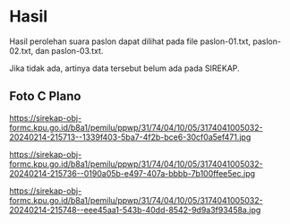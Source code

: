 # Hasil

Hasil perolehan suara paslon dapat dilihat pada file paslon-01.txt, paslon-02.txt, dan paslon-03.txt.

Jika tidak ada, artinya data tersebut belum ada pada SIREKAP.

## Foto C Plano

https://sirekap-obj-formc.kpu.go.id/b8a1/pemilu/ppwp/31/74/04/10/05/3174041005032-20240214-215713--1339f403-5ba7-4f2b-bce6-30cf0a5ef471.jpg

https://sirekap-obj-formc.kpu.go.id/b8a1/pemilu/ppwp/31/74/04/10/05/3174041005032-20240214-215736--0190a05b-e497-407a-bbbb-7b100ffee5ec.jpg

https://sirekap-obj-formc.kpu.go.id/b8a1/pemilu/ppwp/31/74/04/10/05/3174041005032-20240214-215748--eee45aa1-543b-40dd-8542-9d9a3f93458a.jpg
